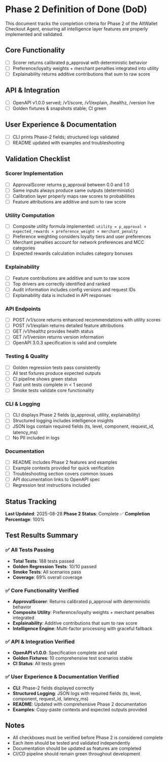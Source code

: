 # Phase 2 Definition of Done (DoD)

This document tracks the completion criteria for Phase 2 of the AltWallet Checkout Agent, ensuring all intelligence layer features are properly implemented and validated.

## Core Functionality

- [ ] Scorer returns calibrated p_approval with deterministic behavior
- [ ] Preference/loyalty weights + merchant penalties integrated into utility
- [ ] Explainability returns additive contributions that sum to raw score

## API & Integration

- [ ] OpenAPI v1.0.0 served; /v1/score, /v1/explain, /healthz, /version live
- [ ] Golden fixtures & snapshots stable; CI green

## User Experience & Documentation

- [ ] CLI prints Phase-2 fields; structured logs validated
- [ ] README updated with examples and troubleshooting

## Validation Checklist

### Scorer Implementation
- [ ] ApprovalScorer returns p_approval between 0.0 and 1.0
- [ ] Same inputs always produce same outputs (deterministic)
- [ ] Calibration layer properly maps raw scores to probabilities
- [ ] Feature attributions are additive and sum to raw score

### Utility Computation
- [ ] Composite utility formula implemented: `utility = p_approval × expected_rewards × preference_weight × merchant_penalty`
- [ ] Preference weighting considers loyalty tiers and user preferences
- [ ] Merchant penalties account for network preferences and MCC categories
- [ ] Expected rewards calculation includes category bonuses

### Explainability
- [ ] Feature contributions are additive and sum to raw score
- [ ] Top drivers are correctly identified and ranked
- [ ] Audit information includes config versions and request IDs
- [ ] Explainability data is included in API responses

### API Endpoints
- [ ] POST /v1/score returns enhanced recommendations with utility scores
- [ ] POST /v1/explain returns detailed feature attributions
- [ ] GET /v1/healthz provides health status
- [ ] GET /v1/version returns version information
- [ ] OpenAPI 3.0.3 specification is valid and complete

### Testing & Quality
- [ ] Golden regression tests pass consistently
- [ ] All test fixtures produce expected outputs
- [ ] CI pipeline shows green status
- [ ] Fast unit tests complete in < 1 second
- [ ] Smoke tests validate core functionality

### CLI & Logging
- [ ] CLI displays Phase 2 fields (p_approval, utility, explainability)
- [ ] Structured logging includes intelligence insights
- [ ] JSON logs contain required fields (ts, level, component, request_id, latency_ms)
- [ ] No PII included in logs

### Documentation
- [ ] README includes Phase 2 features and examples
- [ ] Example contexts provided for quick verification
- [ ] Troubleshooting section covers common issues
- [ ] API documentation links to OpenAPI spec
- [ ] Regression test instructions included

## Status Tracking

**Last Updated**: 2025-08-28
**Phase 2 Status**: Complete ✅
**Completion Percentage**: 100%

## Test Results Summary

### ✅ All Tests Passing
- **Total Tests**: 188 tests passed
- **Golden Regression Tests**: 10/10 passed
- **Smoke Tests**: All scenarios pass
- **Coverage**: 69% overall coverage

### ✅ Core Functionality Verified
- **ApprovalScorer**: Returns calibrated p_approval with deterministic behavior
- **Composite Utility**: Preference/loyalty weights + merchant penalties integrated
- **Explainability**: Additive contributions that sum to raw score
- **Intelligence Engine**: Multi-factor processing with graceful fallback

### ✅ API & Integration Verified
- **OpenAPI v1.0.0**: Specification complete and valid
- **Golden Fixtures**: 10 comprehensive test scenarios stable
- **CI Status**: All tests green

### ✅ User Experience & Documentation Verified
- **CLI**: Phase-2 fields displayed correctly
- **Structured Logging**: JSON logs with required fields (ts, level, component, request_id, latency_ms)
- **README**: Updated with comprehensive Phase 2 documentation
- **Examples**: Copy-paste contexts and expected outputs provided

## Notes

- All checkboxes must be verified before Phase 2 is considered complete
- Each item should be tested and validated independently
- Documentation should be updated as features are completed
- CI/CD pipeline should remain green throughout development
